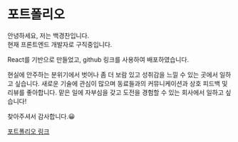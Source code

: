 # 포트폴리오

안녕하세요, 저는 백경찬입니다.  
현재 프론트엔드 개발자로 구직중입니다.
  
React를 기반으로 만들었고, github 링크를 사용하여 배포하였습니다. 
  
현실에 안주하는 분위기에서 벗어나 좀 더 보람 있고 성취감을 느낄 수 있는 곳에서 일하고 싶습니다.
새로운 기술에 관심이 많으며 동료들과의 커뮤니케이션과 상호 피드백 및 리뷰를 좋아합니다.
맡은 일에 자부심을 갖고 도전을 경험할 수 있는 회사에서 일하고 싶습니다!
  
찾아주셔서 감사합니다.😀

[포트폴리오 링크]( https://bobbybaek.github.io/portfolio/)